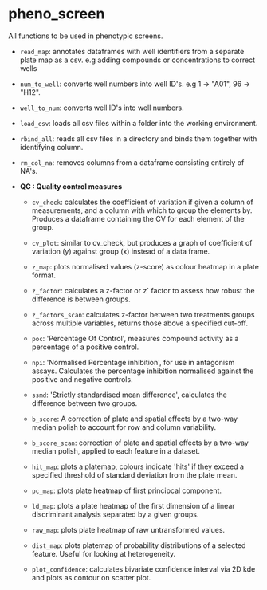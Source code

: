 # pheno_screen

All functions to be used in phenotypic screens.

- `read_map`: annotates dataframes with well identifiers from a separate plate map as a csv. e.g adding compounds or concentrations to correct wells

- `num_to_well`: converts well numbers into well ID's. e.g 1 -> "A01", 96 -> "H12".

- `well_to_num`: converts well ID's into well numbers.

- `load_csv`: loads all csv files within a folder into the working environment.

- `rbind_all`: reads all csv files in a directory and binds them together with identifying column.

- `rm_col_na`: removes columns from a dataframe consisting entirely of NA's.

* **QC : Quality control measures**

	- `cv_check`: calculates the coefficient of variation if given a column of measurements, and a column with which to group the elements by. Produces a dataframe containing the CV for each element of the group. 

	- `cv_plot`: similar to cv_check, but produces a graph of coefficient of variation (y) against group (x) instead of a data frame.

	- `z_map`: plots normalised values (z-score) as colour heatmap in a plate format.

	- `z_factor`: calculates a z-factor or z` factor to assess how robust the difference is between groups.

	- `z_factors_scan`: calculates z-factor between two treatments groups across multiple variables, returns those above a specified cut-off.

	- `poc`: 'Percentage Of Control', measures compound activity as a percentage of a positive control.

	- `npi`: 'Normalised Percentage inhibition', for use in antagonism assays. Calculates the percentage inhibition normalised against the positive and negative controls.

	- `ssmd`: 'Strictly standardised mean difference', calculates the difference between two groups.

	- `b_score`: A correction of plate and spatial effects by a two-way median polish to account for row and column variability.

	- `b_score_scan`: correction of plate and spatial effects by a two-way median polish, applied to each feature in a dataset.

	- `hit_map`: plots a platemap, colours indicate 'hits' if they exceed a specified threshold of standard deviation from the plate mean.

	- `pc_map`: plots plate heatmap of first principcal component.

	- `ld_map`: plots a plate heatmap of the first dimension of a linear discriminant analysis separated by a given groups.
	
	- `raw_map`: plots plate heatmap of raw untransformed values.

	- `dist_map`: plots platemap of probability distributions of a selected feature. Useful for looking at heterogeneity.

	- `plot_confidence`: calculates bivariate confidence interval via 2D kde and plots as contour on scatter plot.

